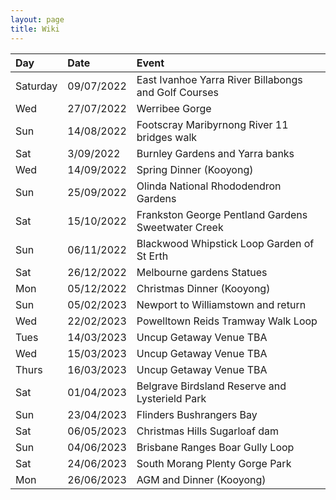 ```yaml
---
layout: page
title: Wiki
---
```


|Day| Date| Event|
|:----|:----|:----|
|Saturday| 09/07/2022| East Ivanhoe Yarra River Billabongs and Golf Courses|
|Wed| 27/07/2022| Werribee Gorge|
|Sun| 14/08/2022| Footscray Maribyrnong River 11 bridges walk|
|Sat| 3/09/2022| Burnley Gardens and Yarra banks|
|Wed| 14/09/2022| Spring Dinner (Kooyong)|
|Sun| 25/09/2022| Olinda National Rhododendron Gardens|
|Sat| 15/10/2022| Frankston George Pentland Gardens Sweetwater Creek|
|Sun| 06/11/2022| Blackwood Whipstick Loop Garden of St Erth|
|Sat| 26/12/2022| Melbourne gardens Statues| memorials and fountains  President's Walk|
|Mon| 05/12/2022| Christmas Dinner (Kooyong)|
|Sun| 05/02/2023| Newport to Williamstown and return|
|Wed| 22/02/2023| Powelltown Reids Tramway Walk Loop|
|Tues| 14/03/2023| Uncup Getaway Venue TBA|
|Wed| 15/03/2023| Uncup Getaway Venue TBA|
|Thurs| 16/03/2023| Uncup Getaway Venue TBA|
|Sat| 01/04/2023| Belgrave Birdsland Reserve and Lysterield Park|
|Sun| 23/04/2023| Flinders Bushrangers Bay|
|Sat| 06/05/2023| Christmas Hills Sugarloaf dam|
|Sun| 04/06/2023| Brisbane Ranges Boar Gully Loop|
|Sat| 24/06/2023| South Morang Plenty Gorge Park|
|Mon| 26/06/2023| AGM and Dinner (Kooyong)|
